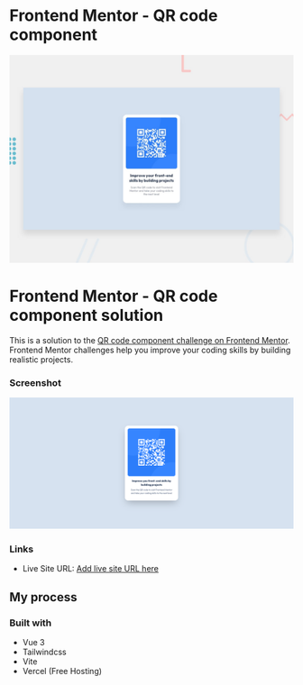# Frontend Mentor - QR code component

![Design preview for the QR code component coding challenge](./design/desktop-preview.jpg)

# Frontend Mentor - QR code component solution

This is a solution to the [QR code component challenge on Frontend Mentor](https://www.frontendmentor.io/challenges/qr-code-component-iux_sIO_H). Frontend Mentor challenges help you improve your coding skills by building realistic projects.

### Screenshot

![](./design/solution-screenshot.png)

### Links

- Live Site URL: [Add live site URL here](https://challenge-qr-code-component.vercel.app/)

## My process

### Built with

- Vue 3
- Tailwindcss
- Vite
- Vercel (Free Hosting)
